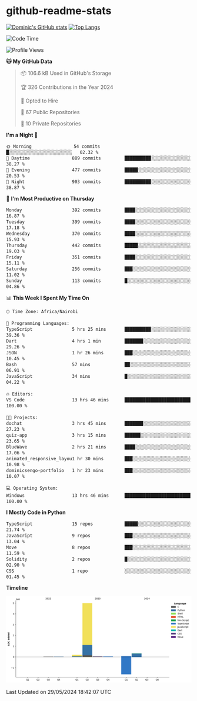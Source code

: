 # github-readme-stats
[![Dominic's GitHub stats](https://github-readme-stats.vercel.app/api?username=Domengo&show_icons=true)](https://github.com/anuraghazra/github-readme-stats)
[![Top Langs](https://github-readme-stats.vercel.app/api/top-langs/?username=Domengo&show_icons=true)](https://github.com/Domengo/github-readme-stats)

<!--START_SECTION:waka-->
![Code Time](http://img.shields.io/badge/Code%20Time-675%20hrs%2054%20mins-blue)

![Profile Views](http://img.shields.io/badge/Profile%20Views-0-blue)

**🐱 My GitHub Data** 

> 📦 106.6 kB Used in GitHub's Storage 
 > 
> 🏆 326 Contributions in the Year 2024
 > 
> 💼 Opted to Hire
 > 
> 📜 67 Public Repositories 
 > 
> 🔑 10 Private Repositories 
 > 
**I'm a Night 🦉** 

```text
🌞 Morning                54 commits          █░░░░░░░░░░░░░░░░░░░░░░░░   02.32 % 
🌆 Daytime                889 commits         ██████████░░░░░░░░░░░░░░░   38.27 % 
🌃 Evening                477 commits         █████░░░░░░░░░░░░░░░░░░░░   20.53 % 
🌙 Night                  903 commits         ██████████░░░░░░░░░░░░░░░   38.87 % 
```
📅 **I'm Most Productive on Thursday** 

```text
Monday                   392 commits         ████░░░░░░░░░░░░░░░░░░░░░   16.87 % 
Tuesday                  399 commits         ████░░░░░░░░░░░░░░░░░░░░░   17.18 % 
Wednesday                370 commits         ████░░░░░░░░░░░░░░░░░░░░░   15.93 % 
Thursday                 442 commits         █████░░░░░░░░░░░░░░░░░░░░   19.03 % 
Friday                   351 commits         ████░░░░░░░░░░░░░░░░░░░░░   15.11 % 
Saturday                 256 commits         ███░░░░░░░░░░░░░░░░░░░░░░   11.02 % 
Sunday                   113 commits         █░░░░░░░░░░░░░░░░░░░░░░░░   04.86 % 
```


📊 **This Week I Spent My Time On** 

```text
🕑︎ Time Zone: Africa/Nairobi

💬 Programming Languages: 
TypeScript               5 hrs 25 mins       ██████████░░░░░░░░░░░░░░░   39.36 % 
Dart                     4 hrs 1 min         ███████░░░░░░░░░░░░░░░░░░   29.26 % 
JSON                     1 hr 26 mins        ███░░░░░░░░░░░░░░░░░░░░░░   10.45 % 
Bash                     57 mins             ██░░░░░░░░░░░░░░░░░░░░░░░   06.91 % 
JavaScript               34 mins             █░░░░░░░░░░░░░░░░░░░░░░░░   04.22 % 

🔥 Editors: 
VS Code                  13 hrs 46 mins      █████████████████████████   100.00 % 

🐱‍💻 Projects: 
dochat                   3 hrs 45 mins       ███████░░░░░░░░░░░░░░░░░░   27.23 % 
quiz-app                 3 hrs 15 mins       ██████░░░░░░░░░░░░░░░░░░░   23.65 % 
BlueWave                 2 hrs 21 mins       ████░░░░░░░░░░░░░░░░░░░░░   17.06 % 
animated_responsive_layou1 hr 30 mins        ███░░░░░░░░░░░░░░░░░░░░░░   10.98 % 
dominicsengo-portfolio   1 hr 23 mins        ███░░░░░░░░░░░░░░░░░░░░░░   10.07 % 

💻 Operating System: 
Windows                  13 hrs 46 mins      █████████████████████████   100.00 % 
```

**I Mostly Code in Python** 

```text
TypeScript               15 repos            █████░░░░░░░░░░░░░░░░░░░░   21.74 % 
JavaScript               9 repos             ███░░░░░░░░░░░░░░░░░░░░░░   13.04 % 
Move                     8 repos             ███░░░░░░░░░░░░░░░░░░░░░░   11.59 % 
Solidity                 2 repos             █░░░░░░░░░░░░░░░░░░░░░░░░   02.90 % 
CSS                      1 repo              ░░░░░░░░░░░░░░░░░░░░░░░░░   01.45 % 
```



**Timeline**

![Lines of Code chart](https://raw.githubusercontent.com/Domengo/Domengo/main/assets/bar_graph.png)


 Last Updated on 29/05/2024 18:42:07 UTC
<!--END_SECTION:waka-->


